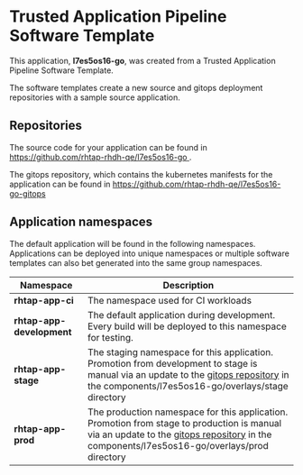 # Trusted Application Pipeline Software Template

This application, **l7es5os16-go**, was created from a Trusted Application Pipeline Software Template.

The software templates create a new source and gitops deployment repositories with a sample source application. 

## Repositories

The source code for your application can be found in [https://github.com/rhtap-rhdh-qe/l7es5os16-go ](https://github.com/rhtap-rhdh-qe/l7es5os16-go ).
 
The gitops repository, which contains the kubernetes manifests for the application can be found in 
[https://github.com/rhtap-rhdh-qe/l7es5os16-go-gitops ](https://github.com/rhtap-rhdh-qe/l7es5os16-go-gitops ) 

## Application namespaces 

The default application will be found in the following namespaces. Applications can be deployed into unique namespaces or multiple software templates can also bet generated into the same group namespaces.  

|  Namespace   |  Description   |  
| -------- | -------- |
| **rhtap-app-ci** | The namespace used for CI workloads |
| **rhtap-app-development** | The default application during development. Every build will be deployed to this namespace for testing. |
| **rhtap-app-stage** | The staging namespace for this application. Promotion from development to stage is manual via an update to the [gitops repository](https://github.com/rhtap-rhdh-qe/l7es5os16-go-gitops ) in the components/l7es5os16-go/overlays/stage directory |
| **rhtap-app-prod** | The production namespace for this application. Promotion from stage to production is manual via an update to the [gitops repository](https://github.com/rhtap-rhdh-qe/l7es5os16-go-gitops ) in the components/l7es5os16-go/overlays/prod directory |